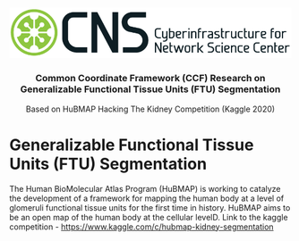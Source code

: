 <!-- PROJECT LOGO -->
<br />
<p align="center">
  <a href="https://github.com/cns-iu/ccf-research-kaggle-2020">
    <img src="Images/cns-logo-1.png" alt="Logo">
  </a>

  <h3 align="center">Common Coordinate Framework (CCF) Research on Generalizable Functional Tissue Units (FTU) Segmentation</h3>

  <p align="center">
    Based on HuBMAP Hacking The Kidney Competition (Kaggle 2020)
    <br />
  </p>
</p>

# Generalizable Functional Tissue Units (FTU) Segmentation
The Human BioMolecular Atlas Program (HuBMAP) is working to catalyze the development of a framework for mapping the human body at a level of glomeruli functional tissue units for the first time in history. HuBMAP aims to be an open map of the human body at the cellular levelD.  Link to the kaggle competition - https://www.kaggle.com/c/hubmap-kidney-segmentation
